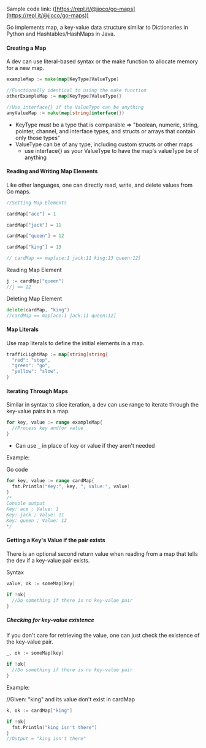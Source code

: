 Sample code link: ([https://repl.it/@jjoco/go-maps](https://repl.it/@jjoco/go-maps))

Go implements map, a key-value data structure similar to Dictionaries in Python and Hashtables/HashMaps in Java.

#### Creating a Map

A dev can use literal-based syntax or the make function to allocate memory for a new map.
```go
exampleMap := make(map[KeyType]ValueType)

//Functionally identical to using the make function
otherExampleMap := map[KeyType]ValueType{}

//Use interface{} if the ValueType can be anything
anyValueMap := make(map[string]interface{})
```
- KeyType must be a type that is comparable => "boolean, numeric, string, pointer, channel, and interface types, and structs or arrays that contain only those types"
- ValueType can be of any type, including custom structs or other maps
  - use interface{} as your ValueType to have the map's valueType be of anything

#### Reading and Writing Map Elements

Like other languages, one can directly read, write, and delete values from Go maps.
```go
//Setting Map Elements

cardMap["ace"] = 1

cardMap["jack"] = 11

cardMap["queen"] = 12

cardMap["king"] = 13

// cardMap == map[ace:1 jack:11 king:13 queen:12]
```

Reading Map Element
```go
j := cardMap["queen"]
//j == 12
```
Deleting Map Element
```go
delete(cardMap, "king")
//cardMap == map[ace:1 jack:11 queen:12]
```
#### Map Literals

Use map literals to define the initial elements in a map.
```go
trafficLightMap := map[string]string{
  "red": "stop",
  "green": "go",
  "yellow": "slow",
}
```
#### Iterating Through Maps

Similar in syntax to slice iteration, a dev can use range to iterate through the key-value pairs in a map.
```go
for key, value := range exampleMap{
  //Process key and/or value
}
```
- Can use `_` in place of key or value if they aren't needed

Example:

Go code
```go
for key, value := range cardMap{
  fmt.Println("Key:", key, "; Value:", value)
}
/*
Console output
Key: ace ; Value: 1
Key: jack ; Value: 11
Key: queen ; Value: 12
*/
```
#### Getting a Key's Value if the pair exists

There is an optional second return value when reading from a map that tells the dev if a key-value pair exists.

Syntax
```go
value, ok := someMap[key]

if !ok{
  //Do something if there is no key-value pair
}
```
##### Checking for key-value existence

If you don't care for retrieving the value, one can just check the existence of the key-value pair.
```go
_, ok := someMap[key]

if !ok{
  //Do something if there is no key-value pair  
}
```
Example:

//Given: "king" and its value don't exist in cardMap
```go
k, ok := cardMap["king"]

if !ok{
  fmt.Println("king isn't there")
}
//Output = "king isn't there"
```